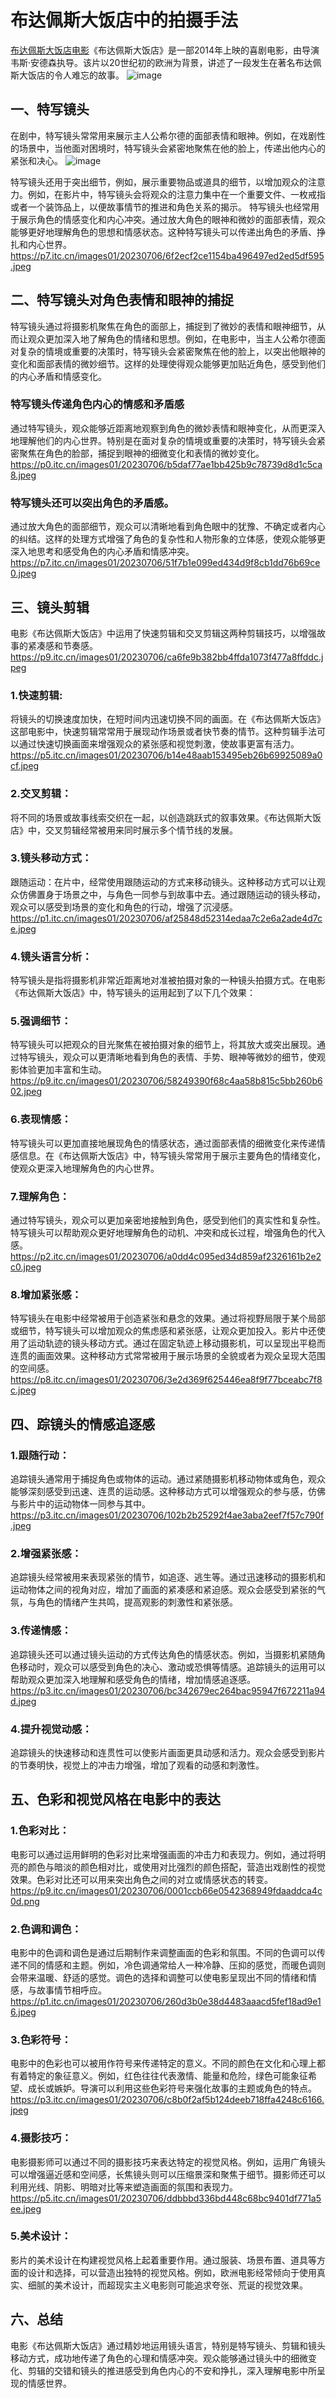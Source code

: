 # 布达佩斯大饭店中的拍摄手法 #                          
[布达佩斯大饭店电影](https://www.baidu.com/link?url=sYhsgja_26dyakqkRyVFjK647aDx-N2NJcglzeqgPZGVJTRQnkM60f8lsCyuLuU1U8eR4hoWUBoQXGjVgIDXXpYnKHGGUwsfIH2qsAPNy09XpcI2NW8g8sLlHKdPUAdQtkZcE0_7Gcn2YcT8Au4RGhO0EMbLkDGPSIcck0cpdoe&wd=&eqid=febd103f00e26567000000056561dbb1 )《布达佩斯大饭店》是一部2014年上映的喜剧电影，由导演韦斯·安德森执导。该片以20世纪初的欧洲为背景，讲述了一段发生在著名布达佩斯大饭店的令人难忘的故事。
![image](https://githubfast.com/Cx7254/BuDaPeiSiDaFanDian/assets/151991704/343d8ca6-e04e-4f3e-8eb4-86add5147529)

## 一、特写镜头 
在剧中，特写镜头常常用来展示主人公希尔德的面部表情和眼神。例如，在戏剧性的场景中，当他面对困境时，特写镜头会紧密地聚焦在他的脸上，传递出他内心的紧张和决心。
![image](https://githubfast.com/Cx7254/BuDaPeiSiDaFanDian/assets/151991704/fc560895-4dc4-473c-95a3-faa175b85085)

特写镜头还用于突出细节，例如，展示重要物品或道具的细节，以增加观众的注意力。例如，在影片中，特写镜头会将观众的注意力集中在一个重要文件、一枚戒指或者一个装饰品上，以便故事情节的推进和角色关系的揭示。
特写镜头也经常用于展示角色的情感变化和内心冲突。通过放大角色的眼神和微妙的面部表情，观众能够更好地理解角色的思想和情感状态。这种特写镜头可以传递出角色的矛盾、挣扎和内心世界。
https://p7.itc.cn/images01/20230706/6f2ecf2ce1154ba496497ed2ed5df595.jpeg
## 二、特写镜头对角色表情和眼神的捕捉
特写镜头通过将摄影机聚焦在角色的面部上，捕捉到了微妙的表情和眼神细节，从而让观众更加深入地了解角色的情绪和思想。例如，在电影中，当主人公希尔德面对复杂的情境或重要的决策时，特写镜头会紧密聚焦在他的脸上，以突出他眼神的变化和面部表情的微妙细节。这样的处理使得观众能够更加贴近角色，感受到他们的内心矛盾和情感变化。 
### 特写镜头传递角色内心的情感和矛盾感
通过特写镜头，观众能够近距离地观察到角色的微妙表情和眼神变化，从而更深入地理解他们的内心世界。特别是在面对复杂的情境或重要的决策时，特写镜头会紧密聚焦在角色的脸部，捕捉到眼神的细微变化和表情的微妙变化。
https://p0.itc.cn/images01/20230706/b5daf77ae1bb425b9c78739d8d1c5ca8.jpeg
### 特写镜头还可以突出角色的矛盾感。
通过放大角色的面部细节，观众可以清晰地看到角色眼中的犹豫、不确定或者内心的纠结。这样的处理方式增强了角色的复杂性和人物形象的立体感，使观众能够更深入地思考和感受角色的内心矛盾和情感冲突。
https://p7.itc.cn/images01/20230706/51f7b1e099ed434d9f8cb1dd76b69ce0.jpeg
## 三、镜头剪辑 
电影《布达佩斯大饭店》中运用了快速剪辑和交叉剪辑这两种剪辑技巧，以增强故事的紧凑感和节奏感。
https://p9.itc.cn/images01/20230706/ca6fe9b382bb4ffda1073f477a8ffddc.jpeg
### 1.快速剪辑: 
将镜头的切换速度加快，在短时间内迅速切换不同的画面。在《布达佩斯大饭店》这部电影中，快速剪辑常常用于展现动作场景或者快节奏的情节。这种剪辑手法可以通过快速切换画面来增强观众的紧张感和视觉刺激，使故事更富有活力。
https://p5.itc.cn/images01/20230706/b14e48aab153495eb26b69925089a0cf.jpeg
### 2.交叉剪辑： 
将不同的场景或故事线索交织在一起，以创造跳跃式的叙事效果。《布达佩斯大饭店》中，交叉剪辑经常被用来同时展示多个情节线的发展。
### 3.镜头移动方式： 
跟随运动：在片中，经常使用跟随运动的方式来移动镜头。这种移动方式可以让观众仿佛置身于场景之中，与角色一同参与到故事中去。通过跟随运动的镜头移动，观众可以感受到场景的变化和角色的行动，增强了沉浸感。
https://p1.itc.cn/images01/20230706/af25848d52314edaa7c2e6a2ade4d7ce.jpeg
### 4.镜头语言分析：
特写镜头是指将摄影机非常近距离地对准被拍摄对象的一种镜头拍摄方式。在电影《布达佩斯大饭店》中，特写镜头的运用起到了以下几个效果：
### 5.强调细节： 
特写镜头可以把观众的目光聚焦在被拍摄对象的细节上，将其放大或突出展现。通过特写镜头，观众可以更清晰地看到角色的表情、手势、眼神等微妙的细节，使观影体验更加丰富和生动。
https://p9.itc.cn/images01/20230706/58249390f68c4aa58b815c5bb260b602.jpeg
### 6.表现情感： 
特写镜头可以更加直接地展现角色的情感状态，通过面部表情的细微变化来传递情感信息。在《布达佩斯大饭店》中，特写镜头常常用于展示主要角色的情绪变化，使观众更深入地理解角色的内心世界。
### 7.理解角色： 
 通过特写镜头，观众可以更加亲密地接触到角色，感受到他们的真实性和复杂性。特写镜头可以帮助观众更好地理解角色的动机、冲突和成长过程，增强角色的代入感。
https://p2.itc.cn/images01/20230706/a0dd4c095ed34d859af2326161b2e2c0.jpeg
### 8.增加紧张感： 
特写镜头在电影中经常被用于创造紧张和悬念的效果。通过将视野局限于某个局部或细节，特写镜头可以增加观众的焦虑感和紧张感，让观众更加投入。影片中还使用了运动轨迹的镜头移动方式。通过在固定轨迹上移动摄影机，可以呈现出平稳而连贯的画面效果。这种移动方式常常被用于展示场景的全貌或者为观众呈现大范围的空间感。
https://p8.itc.cn/images01/20230706/3e2d369f625446ea8f9f77bceabc7f8c.jpeg             
## 四、踪镜头的情感追逐感 
### 1.跟随行动：                                                                           
追踪镜头通常用于捕捉角色或物体的运动。通过紧随摄影机移动物体或角色，观众能够深刻感受到迅速、连贯的运动感。这种移动方式可以增强观众的参与感，仿佛与影片中的运动物体一同参与其中。
https://p3.itc.cn/images01/20230706/102b2b25292f4ae3aba2eef7f57c790f.jpeg
### 2.增强紧张感：
追踪镜头经常被用来表现紧张的情节，如追逐、逃生等。通过迅速移动的摄影机和运动物体之间的视角对应，增加了画面的紧凑感和紧迫感。观众会感受到紧张的气氛，与角色的情绪产生共鸣，提高观影的刺激性和紧张感。
### 3.传递情感：
追踪镜头还可以通过镜头运动的方式传达角色的情感状态。例如，当摄影机紧随角色移动时，观众可以感受到角色的决心、激动或恐惧等情感。追踪镜头的运用可以帮助观众更加深入地理解和感受角色的情绪，增加情感追逐感。
https://p3.itc.cn/images01/20230706/bc342679ec264bac95947f672211a94d.jpeg
### 4.提升视觉动感：
追踪镜头的快速移动和连贯性可以使影片画面更具动感和活力。观众会感受到影片的节奏明快，视觉上的冲击力增强，增加了观看的动感和刺激性。
## 五、色彩和视觉风格在电影中的表达 
### 1.色彩对比：
电影可以通过运用鲜明的色彩对比来增强画面的冲击力和表现力。例如，通过将明亮的颜色与暗淡的颜色相对比，或使用对比强烈的颜色搭配，营造出戏剧性的视觉效果。色彩对比还可以用来突出角色之间的对立或情感状态的转变。
https://p9.itc.cn/images01/20230706/0001ccb66e0542368949fdaaddca4c0d.png
### 2.色调和调色：
电影中的色调和调色是通过后期制作来调整画面的色彩和氛围。不同的色调可以传递不同的情感和主题。例如，冷色调通常给人一种冷静、压抑的感觉，而暖色调则会带来温暖、舒适的感觉。调色的选择和调整可以使电影呈现出不同的情绪和情感，与故事情节相呼应。
https://p1.itc.cn/images01/20230706/260d3b0e38d4483aaacd5fef18ad9e16.jpeg
### 3.色彩符号：
电影中的色彩也可以被用作符号来传递特定的意义。不同的颜色在文化和心理上都有着特定的象征意义。例如，红色往往代表激情、能量和危险，绿色可能象征希望、成长或嫉妒。导演可以利用这些色彩符号来强化故事的主题或角色的特点。
https://p3.itc.cn/images01/20230706/c8b0f2af5b124deeb718ffa4248c6166.jpeg
### 4.摄影技巧：
电影摄影师可以通过不同的摄影技巧来表达特定的视觉风格。例如，运用广角镜头可以增强逼近感和空间感，长焦镜头则可以压缩景深和聚焦于细节。摄影师还可以利用光线、阴影、明暗对比等来塑造画面的氛围和表现力。
https://p5.itc.cn/images01/20230706/ddbbbd336bd448c68bc9401df771a5ee.jpeg
### 5.美术设计：
影片的美术设计在构建视觉风格上起着重要作用。通过服装、场景布置、道具等方面的设计和选择，可以营造出独特的视觉风格。例如，欧洲电影经常倾向于使用真实、细腻的美术设计，而超现实主义电影则可能追求夸张、荒诞的视觉效果。
## 六、总结 
电影《布达佩斯大饭店》通过精妙地运用镜头语言，特别是特写镜头、剪辑和镜头移动方式，成功地传递了角色的心理和情感冲突。观众能够通过镜头中的细微变化、剪辑的交错和镜头的推进感受到角色内心的不安和挣扎，深入理解电影中所呈现的情感世界。
